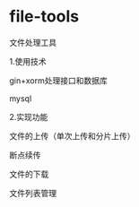# file-tools
文件处理工具

1.使用技术

gin+xorm处理接口和数据库

mysql

2.实现功能

文件的上传（单次上传和分片上传）

断点续传

文件的下载

文件列表管理
